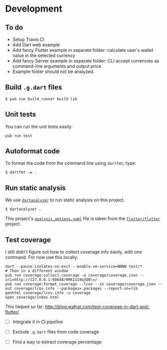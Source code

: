 # Development

## To do

* Setup Travis CI
* Add Dart web example
* Add fancy Flutter example in separate folder: calculate user's wallet value in the selected currency
* Add fancy Server example in separate folder: CLI accept currencies as command-line arguments and output price
* Example folder should not be analyzed.


## Build `.g.dart` files

```
$ pub run build_runner build lib
```

## Unit tests

You can run the unit tests easily:

```
pub run test
```

## Autoformat code

To format the code from the command line using `dartfmt`, type:

```
$ dartfmt -w .
```

## Run static analysis

We use [`dartanalyzer`](https://dart.dev/tools/dartanalyzer) to run static analysis on this project.

```
$ dartanalyzer .
```

This project's [`analysis_options.yaml`](./analysis_options.yaml) file is taken from the [`flutter/flutter`](https://github.com/flutter/flutter/blob/master/analysis_options.yaml) project.

## Test coverage

I still didn't figure out how to collect coverage info easily, with one command. For now use this locally:

```
dart --pause-isolates-on-exit --enable-vm-service=NNNN test/*
# Then in a different window
pub run coverage:collect_coverage -o coverage/coverage.json --uri=http://127.0.0.1:60648/9RKIs19q3Q8\=/
pub run coverage:format_coverage --lcov --in coverage/coverage.json --out coverage/lcov.info --packages=.packages --report-on=lib
genhtml coverage/lcov.info -o coverage
open coverage/index.html
```

This helped so far: http://blog.wafrat.com/test-coverage-in-dart-and-flutter/

* [ ] Integrate it in CI pipeline
* [ ] Exclude `.g.dart` files from code coverage
* [ ] Find a way to extract coverage percentage
    
